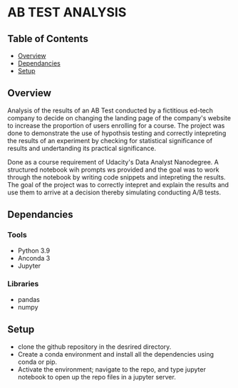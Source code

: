 # AB TEST ANALYSIS

## Table of Contents

* [Overview](#Overview)
* [Dependancies](#Dependancies) 
* [Setup](#Setup)


## Overview

Analysis of the results of an AB Test conducted by a fictitious ed-tech company to decide on changing the landing page of the company's website to increase the proportion of users enrolling for a course. The project was done to demonstrate the use of hypothsis testing and correctly intepreting the results of an experiment by checking for statistical significance of results and undertanding its practical significance. 

Done as a course requirement of Udacity's Data Analyst Nanodegree. A structured notebook wih prompts ws provided and the goal was to work through the notebook by 
writing code snippets and intepreting the results. The goal of the project was to correctly intepret and explain the results and use them to arrive at a decision thereby simulating conducting A/B tests.

## Dependancies

### Tools 

* Python 3.9
* Anconda 3
* Jupyter 

### Libraries

* pandas
* numpy

## Setup

* clone the github repository in the desrired directory.
* Create a conda environment and install all the dependencies using conda or pip.
* Activate the environment; navigate to the repo, and type jupyter notebook to open up the repo files in a jupyter server.  
